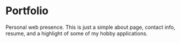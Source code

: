 # Portfolio

Personal web presence. This is just a simple about page, contact info, resume, and a highlight of some of my hobby applications.
